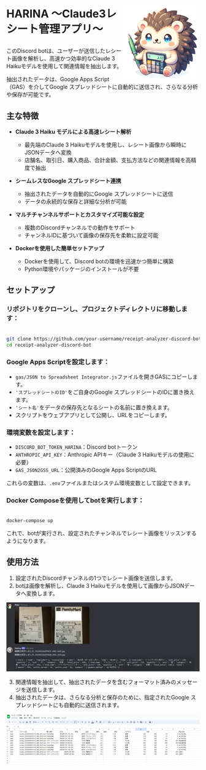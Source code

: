 
<h1>
<img src="https://raw.githubusercontent.com/Sunwood-ai-labs/Harina/main/docs/harina_icon.png" height=200px align="right"/>

**HARINA** ～Claude3レシート管理アプリ～

</h1>


このDiscord botは、ユーザーが送信したレシート画像を解析し、高速かつ効率的なClaude 3 Haikuモデルを使用して関連情報を抽出します。

抽出されたデータは、Google Apps Script（GAS）を介してGoogle スプレッドシートに自動的に送信され、さらなる分析や保存が可能です。

## 主な特徴

- **Claude 3 Haiku モデルによる高速レシート解析**
   - 最先端のClaude 3 Haikuモデルを使用し、レシート画像から瞬時にJSONデータへ変換
   - 店舗名、取引日、購入商品、合計金額、支払方法などの関連情報を高精度で抽出

- **シームレスなGoogle スプレッドシート連携**
   - 抽出されたデータを自動的にGoogle スプレッドシートに送信
   - データの永続的な保存と詳細な分析が可能

- **マルチチャンネルサポートとカスタマイズ可能な設定**
   - 複数のDiscordチャンネルでの動作をサポート
   - チャンネルIDに基づいて画像の保存先を柔軟に設定可能

- **Dockerを使用した簡単セットアップ**
   - Dockerを使用して、Discord botの環境を迅速かつ簡単に構築
   - Python環境やパッケージのインストールが不要

## セットアップ


### リポジトリをクローンし、プロジェクトディレクトリに移動します：


```bash

git clone https://github.com/your-username/receipt-analyzer-discord-bot.git
cd receipt-analyzer-discord-bot
```


### Google Apps Scriptを設定します：

- `gas/JSON to Spreadsheet Integrator.js`ファイルを開きGASにコピーします。
- `'スプレッドシートのID'`をご自身のGoogle スプレッドシートのIDに置き換えます。
- `'シート名'`をデータの保存先となるシートの名前に置き換えます。
- スクリプトをウェブアプリとして公開し、URLをコピーします。

### 環境変数を設定します：

- `DISCORD_BOT_TOKEN_HARINA`：Discord botトークン
- `ANTHROPIC_API_KEY`：Anthropic APIキー（Claude 3 Haikuモデルの使用に必要）
- `GAS_JSON2GSS_URL`：公開済みのGoogle Apps ScriptのURL

これらの変数は、`.env`ファイルまたはシステム環境変数として設定できます。


### Docker Composeを使用してbotを実行します：

```bash

docker-compose up
```

これで、botが実行され、設定されたチャンネルでレシート画像をリッスンするようになります。

## 使用方法

1. 設定されたDiscordチャンネルの1つでレシート画像を送信します。
2. botは画像を解析し、Claude 3 Haikuモデルを使用して画像からJSONデータへ変換します。

![](docs/image.png)

3. 関連情報を抽出して、抽出されたデータを含むフォーマット済みのメッセージを送信します。
4. 抽出されたデータは、さらなる分析と保存のために、指定されたGoogle スプレッドシートにも自動的に送信されます。

![](docs/image2.png)